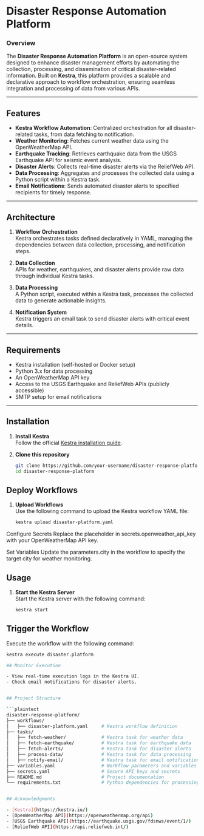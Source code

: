 # Disaster Response Automation Platform  

### Overview  
The **Disaster Response Automation Platform** is an open-source system designed to enhance disaster management efforts by automating the collection, processing, and dissemination of critical disaster-related information. Built on **Kestra**, this platform provides a scalable and declarative approach to workflow orchestration, ensuring seamless integration and processing of data from various APIs.  

---

## Features  
- **Kestra Workflow Automation**: Centralized orchestration for all disaster-related tasks, from data fetching to notification.  
- **Weather Monitoring**: Fetches current weather data using the OpenWeatherMap API.  
- **Earthquake Tracking**: Retrieves earthquake data from the USGS Earthquake API for seismic event analysis.  
- **Disaster Alerts**: Collects real-time disaster alerts via the ReliefWeb API.  
- **Data Processing**: Aggregates and processes the collected data using a Python script within a Kestra task.  
- **Email Notifications**: Sends automated disaster alerts to specified recipients for timely response.  

---

## Architecture  

1. **Workflow Orchestration**  
   Kestra orchestrates tasks defined declaratively in YAML, managing the dependencies between data collection, processing, and notification steps.  

2. **Data Collection**  
   APIs for weather, earthquakes, and disaster alerts provide raw data through individual Kestra tasks.  

3. **Data Processing**  
   A Python script, executed within a Kestra task, processes the collected data to generate actionable insights.  

4. **Notification System**  
   Kestra triggers an email task to send disaster alerts with critical event details.  

---

## Requirements  

- Kestra installation (self-hosted or Docker setup)  
- Python 3.x for data processing  
- An OpenWeatherMap API key  
- Access to the USGS Earthquake and ReliefWeb APIs (publicly accessible)  
- SMTP setup for email notifications  

---

## Installation  

1. **Install Kestra**  
   Follow the official [Kestra installation guide](https://kestra.io/docs/installation/).  

2. **Clone this repository**  
   ```bash
   git clone https://github.com/your-username/disaster-response-platform.git
   cd disaster-response-platform
## Deploy Workflows  

1. **Upload Workflows**  
   Use the following command to upload the Kestra workflow YAML file:  
   ```bash
   kestra upload disaster-platform.yaml
Configure Secrets
Replace the placeholder in secrets.openweather_api_key with your OpenWeatherMap API key.

Set Variables
Update the parameters.city in the workflow to specify the target city for weather monitoring.

## Usage

1. **Start the Kestra Server**  
   Start the Kestra server with the following command:  
   ```bash
   kestra start
## Trigger the Workflow  

Execute the workflow with the following command:  

```bash
kestra execute disaster.platform

## Monitor Execution  

- View real-time execution logs in the Kestra UI.  
- Check email notifications for disaster alerts.


## Project Structure

```plaintext
disaster-response-platform/
├── workflows/
│   ├── disaster-platform.yaml     # Kestra workflow definition
├── tasks/
│   ├── fetch-weather/             # Kestra task for weather data
│   ├── fetch-earthquake/          # Kestra task for earthquake data
│   ├── fetch-alerts/              # Kestra task for disaster alerts
│   ├── process-data/              # Kestra task for data processing
│   ├── notify-email/              # Kestra task for email notification
├── variables.yaml                 # Workflow parameters and variables
├── secrets.yaml                   # Secure API keys and secrets
├── README.md                      # Project documentation
└── requirements.txt               # Python dependencies for processing script


## Acknowledgments

- [Kestra](https://kestra.io/)
- [OpenWeatherMap API](https://openweathermap.org/api)
- [USGS Earthquake API](https://earthquake.usgs.gov/fdsnws/event/1/)
- [ReliefWeb API](https://api.reliefweb.int/)


